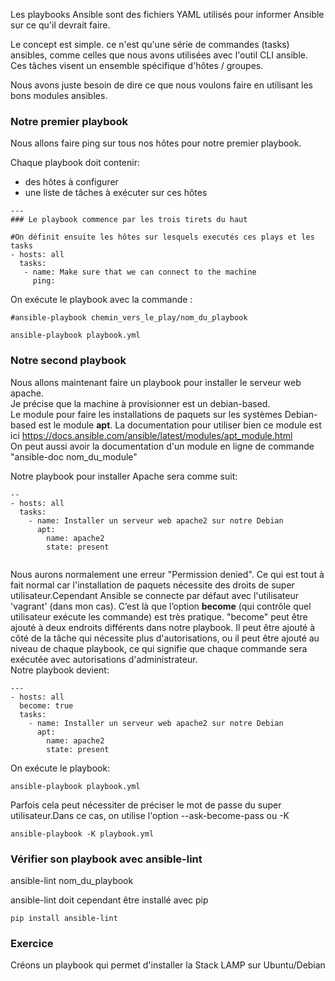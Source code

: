 Les playbooks Ansible  sont  des fichiers YAML utilisés pour informer Ansible sur ce qu'il devrait faire.

Le concept est simple. ce n'est qu'une série de commandes (tasks) ansibles, comme celles que nous avons utilisées avec l'outil CLI ansible. Ces tâches visent un ensemble spécifique d'hôtes / groupes.   

Nous avons juste besoin de dire ce que nous voulons faire en utilisant les bons modules ansibles.   


### Notre premier playbook ###
 
Nous allons faire ping sur tous nos hôtes pour notre premier playbook.

Chaque playbook doit contenir:
* des hôtes à configurer
* une liste de tâches à exécuter sur ces hôtes 

```
---
### Le playbook commence par les trois tirets du haut

#On définit ensuite les hôtes sur lesquels executés ces plays et les tasks
- hosts: all
  tasks:
   - name: Make sure that we can connect to the machine
     ping:

```

On exécute le playbook avec la commande :

```
#ansible-playbook chemin_vers_le_play/nom_du_playbook

ansible-playbook playbook.yml
```
### Notre second playbook  ###

Nous allons maintenant faire un playbook pour installer le serveur web apache.  
Je précise que la machine à provisionner est un debian-based.  
Le module pour faire les installations de paquets sur les systèmes Debian-based est le module **apt**. La documentation pour utiliser bien ce module est ici https://docs.ansible.com/ansible/latest/modules/apt_module.html  
On peut aussi avoir la documentation d'un module en ligne de commande "ansible-doc nom_du_module"
   

Notre playbook pour installer Apache sera comme suit:   

```
--
- hosts: all
  tasks:
    - name: Installer un serveur web apache2 sur notre Debian
      apt:
        name: apache2
        state: present


```
Nous aurons normalement une erreur "Permission denied". Ce qui est tout à fait normal car l'installation de paquets nécessite des droits de super utilisateur.Cependant Ansible se connecte par défaut avec l'utilisateur 'vagrant' (dans mon cas). C’est là que l’option **become** (qui contrôle quel utilisateur exécute les commande) est très pratique. "become" peut être ajouté à deux endroits différents dans notre playbook. Il peut être ajouté à côté de la tâche qui nécessite plus d'autorisations, ou il peut être ajouté au niveau de chaque playbook, ce qui signifie que chaque commande sera exécutée avec autorisations d'administrateur.   
Notre playbook devient:
``` 
---
- hosts: all
  become: true
  tasks:
    - name: Installer un serveur web apache2 sur notre Debian
      apt:
        name: apache2
        state: present
```

On exécute le playbook:  
```
ansible-playbook playbook.yml
```

Parfois cela peut nécessiter de préciser le mot de passe du super utilisateur.Dans ce cas, on utilise l'option --ask-become-pass  ou -K   
```
ansible-playbook -K playbook.yml
```

### Vérifier son playbook avec ansible-lint ###
ansible-lint nom_du_playbook

ansible-lint doit cependant être installé avec pip

```
pip install ansible-lint
```

### Exercice ###
Créons un playbook qui permet d'installer la Stack LAMP sur Ubuntu/Debian

